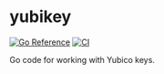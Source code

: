 # yubikey

[![Go Reference](https://pkg.go.dev/badge/github.com/AlekSi/yubikey.svg)](https://pkg.go.dev/github.com/AlekSi/yubikey)
[![CI](https://github.com/AlekSi/yubikey/actions/workflows/ci.yml/badge.svg)](https://github.com/AlekSi/yubikey/actions/workflows/ci.yml)

Go code for working with Yubico keys.
